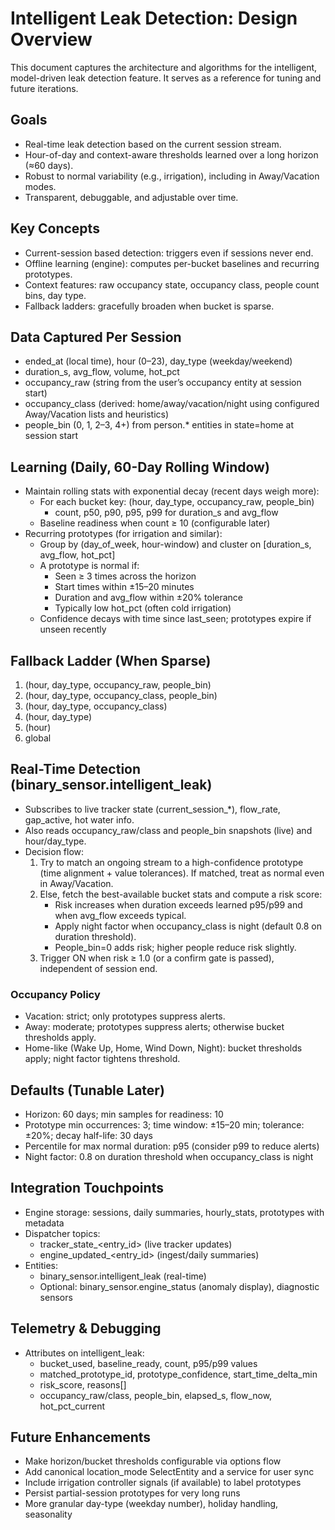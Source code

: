 # Intelligent Leak Detection: Design Overview

This document captures the architecture and algorithms for the intelligent, model-driven leak detection feature. It serves as a reference for tuning and future iterations.

## Goals
- Real-time leak detection based on the current session stream.
- Hour-of-day and context-aware thresholds learned over a long horizon (≈60 days).
- Robust to normal variability (e.g., irrigation), including in Away/Vacation modes.
- Transparent, debuggable, and adjustable over time.

## Key Concepts
- Current-session based detection: triggers even if sessions never end.
- Offline learning (engine): computes per-bucket baselines and recurring prototypes.
- Context features: raw occupancy state, occupancy class, people count bins, day type.
- Fallback ladders: gracefully broaden when bucket is sparse.

## Data Captured Per Session
- ended_at (local time), hour (0–23), day_type (weekday/weekend)
- duration_s, avg_flow, volume, hot_pct
- occupancy_raw (string from the user’s occupancy entity at session start)
- occupancy_class (derived: home/away/vacation/night using configured Away/Vacation lists and heuristics)
- people_bin (0, 1, 2–3, 4+) from person.* entities in state=home at session start

## Learning (Daily, 60-Day Rolling Window)
- Maintain rolling stats with exponential decay (recent days weigh more):
  - For each bucket key: (hour, day_type, occupancy_raw, people_bin)
    - count, p50, p90, p95, p99 for duration_s and avg_flow
  - Baseline readiness when count ≥ 10 (configurable later)
- Recurring prototypes (for irrigation and similar):
  - Group by (day_of_week, hour-window) and cluster on [duration_s, avg_flow, hot_pct]
  - A prototype is normal if:
    - Seen ≥ 3 times across the horizon
    - Start times within ±15–20 minutes
    - Duration and avg_flow within ±20% tolerance
    - Typically low hot_pct (often cold irrigation)
  - Confidence decays with time since last_seen; prototypes expire if unseen recently

## Fallback Ladder (When Sparse)
1. (hour, day_type, occupancy_raw, people_bin)
2. (hour, day_type, occupancy_class, people_bin)
3. (hour, day_type, occupancy_class)
4. (hour, day_type)
5. (hour)
6. global

## Real-Time Detection (binary_sensor.intelligent_leak)
- Subscribes to live tracker state (current_session_*), flow_rate, gap_active, hot water info.
- Also reads occupancy_raw/class and people_bin snapshots (live) and hour/day_type.
- Decision flow:
  1. Try to match an ongoing stream to a high-confidence prototype (time alignment + value tolerances). If matched, treat as normal even in Away/Vacation.
  2. Else, fetch the best-available bucket stats and compute a risk score:
     - Risk increases when duration exceeds learned p95/p99 and when avg_flow exceeds typical.
     - Apply night factor when occupancy_class is night (default 0.8 on duration threshold).
     - People_bin=0 adds risk; higher people reduce risk slightly.
  3. Trigger ON when risk ≥ 1.0 (or a confirm gate is passed), independent of session end.

### Occupancy Policy
- Vacation: strict; only prototypes suppress alerts.
- Away: moderate; prototypes suppress alerts; otherwise bucket thresholds apply.
- Home-like (Wake Up, Home, Wind Down, Night): bucket thresholds apply; night factor tightens threshold.

## Defaults (Tunable Later)
- Horizon: 60 days; min samples for readiness: 10
- Prototype min occurrences: 3; time window: ±15–20 min; tolerance: ±20%; decay half-life: 30 days
- Percentile for max normal duration: p95 (consider p99 to reduce alerts)
- Night factor: 0.8 on duration threshold when occupancy_class is night

## Integration Touchpoints
- Engine storage: sessions, daily summaries, hourly_stats, prototypes with metadata
- Dispatcher topics:
  - tracker_state_<entry_id> (live tracker updates)
  - engine_updated_<entry_id> (ingest/daily summaries)
- Entities:
  - binary_sensor.intelligent_leak (real-time)
  - Optional: binary_sensor.engine_status (anomaly display), diagnostic sensors

## Telemetry & Debugging
- Attributes on intelligent_leak:
  - bucket_used, baseline_ready, count, p95/p99 values
  - matched_prototype_id, prototype_confidence, start_time_delta_min
  - risk_score, reasons[]
  - occupancy_raw/class, people_bin, elapsed_s, flow_now, hot_pct_current

## Future Enhancements
- Make horizon/bucket thresholds configurable via options flow
- Add canonical location_mode SelectEntity and a service for user sync
- Include irrigation controller signals (if available) to label prototypes
- Persist partial-session prototypes for very long runs
- More granular day-type (weekday number), holiday handling, seasonality
